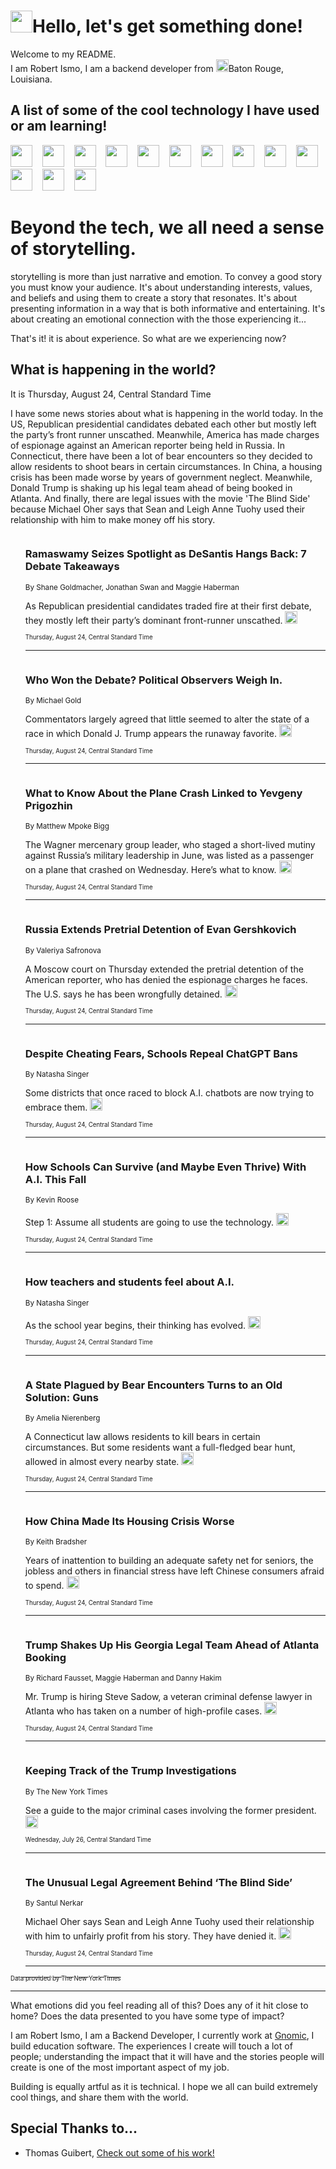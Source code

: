 <h1><img src="https://emojis.slackmojis.com/emojis/images/1643514375/3493/hot-coffee.gif?1643514375" width="35"/>Hello, let's get something done!</h1>

<p>Welcome to my README.<br/>
I am Robert Ismo, I am a backend developer from <img src="https://emojis.slackmojis.com/emojis/images/1638395689/50435/moulin_rouge.png?1638395689" width="20"/>Baton Rouge, Louisiana.</p>
<h2>A list of some of the cool technology I have used or am learning!</h2>
<p>
<img src="https://emojis.slackmojis.com/emojis/images/1643516091/21142/meow_bongotap.gif?1643516091" width="35" alt="">
<img src="https://img.shields.io/badge/Favorite%20Frontend%20Framework-SvelteKit-f83903" alt="">
<img src="https://img.shields.io/badge/Second%20Favorite-Vue-40b581" alt="">
<img src="https://img.shields.io/badge/Most%20Used%20Runtime-Nodejs-78b061" alt="">
<img src="https://emojis.slackmojis.com/emojis/images/1643517416/34482/fire.gif?1643517416" width="35" alt="">
<img src="https://img.shields.io/badge/Javascript%20But%20Better-Typescript-0078ca" alt="">
<img src="https://img.shields.io/badge/Favorite%20Language-Elixir-3e244d" alt="">
<img src="https://img.shields.io/badge/Containerize%20Everything-Docker-6ac9ef" alt="">
<img src="https://emojis.slackmojis.com/emojis/images/1643514596/5999/meow_party.gif?1643514596" width="35" alt="">
<img src="https://img.shields.io/badge/API%20Love%20Language-Graphql-de32a5" alt="">
<img src="https://img.shields.io/badge/Our%20Favorite%20Version%20Controller-Git-e94f33" alt="">
<img src="https://img.shields.io/badge/Favorite%20Database-Redis-d42d1d" alt="">
<img src="https://emojis.slackmojis.com/emojis/images/1643514559/5584/deployparrot.gif?1643514559" width="35" alt="">
<img src="https://img.shields.io/badge/Container%20Interstate-RabbitMQ-f66200" alt="">
<img src="https://img.shields.io/badge/Gotta%20Learn-Kubernetes-316adf" alt="">
<img src="https://img.shields.io/badge/Really%20Mature%20Now-WASM-654fef" alt="">
<img src="https://emojis.slackmojis.com/emojis/images/1666642497/61942/dance_vibe.gif?1666642497" width="35" alt="">
<img src="https://img.shields.io/badge/For%20My%20M1-ARM64-657d96" alt="">
<img src="https://img.shields.io/badge/Loving%20This%20So%20Much-TailwindCSS-17bcb5" alt="">
<img src="https://img.shields.io/badge/Cool%20Build%20Tool-Vite-f9cb24" alt="">
<img src="https://emojis.slackmojis.com/emojis/images/1669231376/62819/working-on-it.gif?1669231376" width="35" alt="">
<img src="https://img.shields.io/badge/Fun%20and%20Easy%20Database-MongoDB-5f8c49" alt="">
<img src="https://img.shields.io/badge/JS%20Life%20Support-NPM-c73737" alt="">
<img src="https://img.shields.io/badge/I%20Liked%20It-DynamoDB-0073b9" alt="">
<img src="https://emojis.slackmojis.com/emojis/images/1643514045/46/question.gif?1643514045" width="35" alt="">
<img src="https://img.shields.io/badge/cool-React-60d6f9" alt="">
<img src="https://img.shields.io/badge/Future%20Big%20Project-Lambda-f37e00" alt="">
<img src="https://img.shields.io/badge/NPM%20But%20Better-PNPM-f1aa07" alt="">
<img src="https://emojis.slackmojis.com/emojis/images/1643514943/9662/fbwow.gif?1643514943" width="35" alt="">
<img src="https://img.shields.io/badge/First%20Language-C-662079" alt="">
<img src="https://img.shields.io/badge/Where%20I%20Deploy%20Frontend-Vercel-000000" alt="">
<img src="https://img.shields.io/badge/Who%20Does%20not%20Want%20an%20App-Swift-f9492a" alt="">
<img src="https://emojis.slackmojis.com/emojis/images/1643514058/151/javascript.png?1643514058" width="35" alt="">
<img src="https://img.shields.io/badge/cool-Python-fbd542" alt="">
<img src="https://img.shields.io/badge/Favorite%20Something-Stripe-656cdc" alt="">
<img src="https://img.shields.io/badge/Of%20Course-HTML5-ed6327" alt="">
<img src="https://emojis.slackmojis.com/emojis/images/1660415405/60731/bomb.gif?1660415405" width="35" alt="">
<img src="https://img.shields.io/badge/hate-CSS-2964ec" alt="">
<img src="https://img.shields.io/badge/Learning-CircleCI-141215" alt="">
<img src="https://img.shields.io/badge/Learning-Rust-fbbb3b" alt="">
<img src="https://emojis.slackmojis.com/emojis/images/1660415397/60712/writing-hand.gif?1660415397" width="35" alt="">
<img src="https://img.shields.io/badge/Dev%20Browser%20of%20Choice-Firefox-cc4e26" alt="">
<img src="https://img.shields.io/badge/Recoverying%20From%20Windows-UNIX-1781e3" alt="">
<img src="https://img.shields.io/badge/LOVE-LogSeq-90c1c2" alt="">
<img src="https://emojis.slackmojis.com/emojis/images/1643514066/223/kirby.gif?1643514066" width="35" alt="">
<img src="https://img.shields.io/badge/Daily%20Driver-MacOS-e6e6e8" alt="">
<img src="https://img.shields.io/badge/Git%20Server-Github-000000" alt="">
<img src="https://img.shields.io/badge/enjoyable-EC2-f17428" alt="">
<img src="https://emojis.slackmojis.com/emojis/images/1643514239/2069/excited.gif?1643514239" width="35" alt="">
</p>
<h1>Beyond the tech, we all need a sense of storytelling.</h1>
<p>storytelling is more than just narrative and emotion. To convey a good story you must know your audience. It's about understanding interests, values, and beliefs and using them to create a story that resonates. It's about presenting information in a way that is both informative and entertaining. It's about creating an emotional connection with the those experiencing it...</p>
<p>That's it! it is about experience. So what are we experiencing now?</p>
<h2>What is happening in the world?</h2>
<p>It is Thursday, August 24, Central Standard Time</p>
<p>
I have some news stories about what is happening in the world today. In the US, Republican presidential candidates debated each other but mostly left the party’s front runner unscathed. Meanwhile, America has made charges of espionage against an American reporter being held in Russia. In Connecticut, there have been a lot of bear encounters so they decided to allow residents to shoot bears in certain circumstances. In China, a housing crisis has been made worse by years of government neglect. Meanwhile, Donald Trump is shaking up his legal team ahead of being booked in Atlanta. And finally, there are legal issues with the movie &#39;The Blind Side&#39; because Michael Oher says that Sean and Leigh Anne Tuohy used their relationship with him to make money off his story.</p>
<ol>
<img src="https://img.shields.io/badge/-us-blue" alt="">
<h3>Ramaswamy Seizes Spotlight as DeSantis Hangs Back: 7 Debate Takeaways</h3>
<sub>By Shane Goldmacher, Jonathan Swan and Maggie Haberman</sub>
<p>As Republican presidential candidates traded fire at their first debate, they mostly left their party’s dominant front-runner unscathed.  <a href="https://nyti.ms/3YMUwLX"><img src="https://developer.nytimes.com/files/poweredby_nytimes_30b.png?v=1583354208352" height="20"></a></p>
<sub><sub>Thursday, August 24, Central Standard Time</sub></sub>
<hr/>
<img src="https://img.shields.io/badge/-us-blue" alt="">
<h3>Who Won the Debate? Political Observers Weigh In.</h3>
<sub>By Michael Gold</sub>
<p>Commentators largely agreed that little seemed to alter the state of a race in which Donald J. Trump appears the runaway favorite.  <a href="https://nyti.ms/3PaISrl"><img src="https://developer.nytimes.com/files/poweredby_nytimes_30b.png?v=1583354208352" height="20"></a></p>
<sub><sub>Thursday, August 24, Central Standard Time</sub></sub>
<hr/>
<img src="https://img.shields.io/badge/-world-blue" alt="">
<h3>What to Know About the Plane Crash Linked to Yevgeny Prigozhin</h3>
<sub>By Matthew Mpoke Bigg</sub>
<p>The Wagner mercenary group leader, who staged a short-lived mutiny against Russia’s military leadership in June, was listed as a passenger on a plane that crashed on Wednesday. Here’s what to know.  <a href="https://nyti.ms/45juP8v"><img src="https://developer.nytimes.com/files/poweredby_nytimes_30b.png?v=1583354208352" height="20"></a></p>
<sub><sub>Thursday, August 24, Central Standard Time</sub></sub>
<hr/>
<img src="https://img.shields.io/badge/-world-blue" alt="">
<h3>Russia Extends Pretrial Detention of Evan Gershkovich</h3>
<sub>By Valeriya Safronova</sub>
<p>A Moscow court on Thursday extended the pretrial detention of the American reporter, who has denied the espionage charges he faces. The U.S. says he has been wrongfully detained.  <a href="https://nyti.ms/3KURCiJ"><img src="https://developer.nytimes.com/files/poweredby_nytimes_30b.png?v=1583354208352" height="20"></a></p>
<sub><sub>Thursday, August 24, Central Standard Time</sub></sub>
<hr/>
<img src="https://img.shields.io/badge/-business-blue" alt="">
<h3>Despite Cheating Fears, Schools Repeal ChatGPT Bans</h3>
<sub>By Natasha Singer</sub>
<p>Some districts that once raced to block A.I. chatbots are now trying to embrace them.  <a href="https://nyti.ms/3YNmffC"><img src="https://developer.nytimes.com/files/poweredby_nytimes_30b.png?v=1583354208352" height="20"></a></p>
<sub><sub>Thursday, August 24, Central Standard Time</sub></sub>
<hr/>
<img src="https://img.shields.io/badge/-technology-blue" alt="">
<h3>How Schools Can Survive (and Maybe Even Thrive) With A.I. This Fall</h3>
<sub>By Kevin Roose</sub>
<p>Step 1: Assume all students are going to use the technology.  <a href="https://nyti.ms/3KUqEaG"><img src="https://developer.nytimes.com/files/poweredby_nytimes_30b.png?v=1583354208352" height="20"></a></p>
<sub><sub>Thursday, August 24, Central Standard Time</sub></sub>
<hr/>
<img src="https://img.shields.io/badge/-technology-blue" alt="">
<h3>How teachers and students feel about A.I.</h3>
<sub>By Natasha Singer</sub>
<p>As the school year begins, their thinking has evolved.  <a href="https://nyti.ms/47MdVB2"><img src="https://developer.nytimes.com/files/poweredby_nytimes_30b.png?v=1583354208352" height="20"></a></p>
<sub><sub>Thursday, August 24, Central Standard Time</sub></sub>
<hr/>
<img src="https://img.shields.io/badge/-nyregion-blue" alt="">
<h3>A State Plagued by Bear Encounters Turns to an Old Solution: Guns</h3>
<sub>By Amelia Nierenberg</sub>
<p>A Connecticut law allows residents to kill bears in certain circumstances. But some residents want a full-fledged bear hunt, allowed in almost every nearby state.  <a href="https://nyti.ms/3QV1HzR"><img src="https://developer.nytimes.com/files/poweredby_nytimes_30b.png?v=1583354208352" height="20"></a></p>
<sub><sub>Thursday, August 24, Central Standard Time</sub></sub>
<hr/>
<img src="https://img.shields.io/badge/-business-blue" alt="">
<h3>How China Made Its Housing Crisis Worse</h3>
<sub>By Keith Bradsher</sub>
<p>Years of inattention to building an adequate safety net for seniors, the jobless and others in financial stress have left Chinese consumers afraid to spend.  <a href="https://nyti.ms/47MdB5i"><img src="https://developer.nytimes.com/files/poweredby_nytimes_30b.png?v=1583354208352" height="20"></a></p>
<sub><sub>Thursday, August 24, Central Standard Time</sub></sub>
<hr/>
<img src="https://img.shields.io/badge/-us-blue" alt="">
<h3>Trump Shakes Up His Georgia Legal Team Ahead of Atlanta Booking</h3>
<sub>By Richard Fausset, Maggie Haberman and Danny Hakim</sub>
<p>Mr. Trump is hiring Steve Sadow, a veteran criminal defense lawyer in Atlanta who has taken on a number of high-profile cases.  <a href="https://nyti.ms/3OOAjB5"><img src="https://developer.nytimes.com/files/poweredby_nytimes_30b.png?v=1583354208352" height="20"></a></p>
<sub><sub>Thursday, August 24, Central Standard Time</sub></sub>
<hr/>
<img src="https://img.shields.io/badge/-us-blue" alt="">
<h3>Keeping Track of the Trump Investigations</h3>
<sub>By The New York Times</sub>
<p>See a guide to the major criminal cases involving the former president.  <a href="https://nyti.ms/3Q9udxn"><img src="https://developer.nytimes.com/files/poweredby_nytimes_30b.png?v=1583354208352" height="20"></a></p>
<sub><sub>Wednesday, July 26, Central Standard Time</sub></sub>
<hr/>
<img src="https://img.shields.io/badge/-sports-blue" alt="">
<h3>The Unusual Legal Agreement Behind ‘The Blind Side’</h3>
<sub>By Santul Nerkar</sub>
<p>Michael Oher says Sean and Leigh Anne Tuohy used their relationship with him to unfairly profit from his story. They have denied it.  <a href="https://nyti.ms/47I3vlM"><img src="https://developer.nytimes.com/files/poweredby_nytimes_30b.png?v=1583354208352" height="20"></a></p>
<sub><sub>Thursday, August 24, Central Standard Time</sub></sub>
<hr/>
</ol>
<a href="https://developer.nytimes.com"><sub><sub>Data provided by The New York Times</sub></sub></a>
<hr/>
<p>What emotions did you feel reading all of this? Does any of it hit close to home? Does the data presented to you have some type of impact?</p>
<p>I am Robert Ismo, I am a Backend Developer, I currently work at <a href="https://gnomic.education/">Gnomic</a>, I build education software. The experiences I create will touch a lot of people; understanding the impact that it will have and the stories people will create is one of the most important aspect of my job.</p>
<p>Building is equally artful as it is technical. I hope we all can build extremely cool things, and share them with the world.</p>
<h2>Special Thanks to...</h2>
<ul>
<li>Thomas Guibert, <a href="https://github.com/thmsgbrt/thmsgbrt">Check out some of his work!</a></li>
</ul>